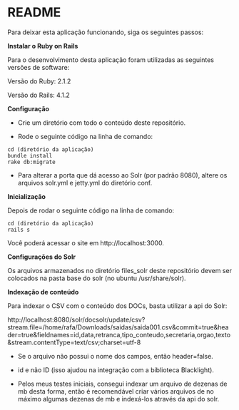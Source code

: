 README
======

Para deixar esta aplicação funcionando, siga os seguintes passos:


**Instalar o Ruby on Rails**

Para o desenvolvimento desta aplicação foram utilizadas as seguintes versões de software:

Versão do Ruby: 2.1.2

Versão do Rails: 4.1.2


**Configuração**

- Crie um diretório com todo o conteúdo deste repositório.

- Rode o seguinte código na linha de comando:

```
cd (diretório da aplicação)
bundle install
rake db:migrate
```

- Para alterar a porta que dá acesso ao Solr (por padrão 8080), altere
os arquivos solr.yml e jetty.yml do diretório conf.


**Inicialização**

Depois de rodar o seguinte código na linha de comando:

```
cd (diretório da aplicação)
rails s
```

Você poderá acessar o site em http://localhost:3000.


**Configurações do Solr**

Os arquivos armazenados no diretório files_solr deste repositório devem
ser colocados na pasta base do solr (no ubuntu /usr/share/solr).


**Indexação de conteúdo**

Para indexar o CSV com o conteúdo dos DOCs, basta utilizar a api do Solr:

http://localhost:8080/solr/docsolr/update/csv?stream.file=/home/rafa/Downloads/saidas/saida001.csv&commit=true&header=true&fieldnames=id,data,retranca,tipo_conteudo,secretaria,orgao,texto&stream.contentType=text/csv;charset=utf-8

- Se o arquivo não possui o nome dos campos, então header=false.

- id e não ID (isso ajudou na integração com a biblioteca Blacklight).

- Pelos meus testes iniciais, consegui indexar um arquivo de dezenas de mb desta forma, então é
recomendável criar vários arquivos de no máximo algumas dezenas de mb e indexá-los através da api do solr.


